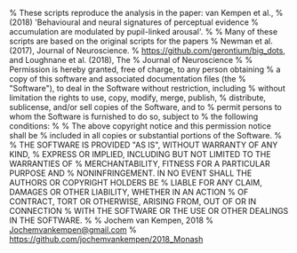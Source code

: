 % These scripts reproduce the analysis in the paper: van Kempen et al.,
% (2018) 'Behavioural and neural signatures of perceptual evidence
% accumulation are modulated by pupil-linked arousal'. 
% 
% Many of these scripts are based on the original scripts for the papers
% Newman et al. (2017), Journal of Neuroscience.
% https://github.com/gerontium/big_dots, and Loughnane et al. (2018), The
% Journal of Neuroscience
%
% Permission is hereby granted, free of charge, to any person obtaining
% a copy of this software and associated documentation files (the
% "Software"), to deal in the Software without restriction, including
% without limitation the rights to use, copy, modify, merge, publish,
% distribute, sublicense, and/or sell copies of the Software, and to
% permit persons to whom the Software is furnished to do so, subject to
% the following conditions:
% 
% The above copyright notice and this permission notice shall be
% included in all copies or substantial portions of the Software.
% 
% THE SOFTWARE IS PROVIDED "AS IS", WITHOUT WARRANTY OF ANY KIND,
% EXPRESS OR IMPLIED, INCLUDING BUT NOT LIMITED TO THE WARRANTIES OF
% MERCHANTABILITY, FITNESS FOR A PARTICULAR PURPOSE AND
% NONINFRINGEMENT. IN NO EVENT SHALL THE AUTHORS OR COPYRIGHT HOLDERS BE
% LIABLE FOR ANY CLAIM, DAMAGES OR OTHER LIABILITY, WHETHER IN AN ACTION
% OF CONTRACT, TORT OR OTHERWISE, ARISING FROM, OUT OF OR IN CONNECTION
% WITH THE SOFTWARE OR THE USE OR OTHER DEALINGS IN THE SOFTWARE.
% 
% Jochem van Kempen, 2018
% Jochemvankempen@gmail.com
% https://github.com/jochemvankempen/2018_Monash
